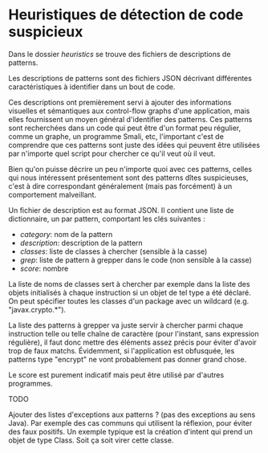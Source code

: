 Heuristiques de détection de code suspicieux
============================================

Dans le dossier *heuristics* se trouve des fichiers de descriptions de patterns.

Les descriptions de patterns sont des fichiers JSON décrivant différentes
caractéristiques à identifier dans un bout de code.

Ces descriptions ont premièrement servi à ajouter des informations visuelles et
sémantiques aux control-flow graphs d'une application, mais elles fournissent un
moyen général d'identifier des patterns. Ces patterns sont recherchées dans un
code qui peut être d'un format peu régulier, comme un graphe, un programme
Smali, etc, l'important c'est de comprendre que ces patterns sont juste des
idées qui peuvent être utilisées par n'importe quel script pour chercher ce
qu'il veut où il veut.

Bien qu'on puisse décrire un peu n'importe quoi avec ces patterns, celles qui
nous intéressent présentement sont des patterns dîtes suspicieuses, c'est à dire
correspondant généralement (mais pas forcément) à un comportement malveillant.

Un fichier de description est au format JSON. Il contient une liste de
dictionnaire, un par pattern, comportant les clés suivantes :

* *category*: nom de la pattern
* *description*: description de la pattern
* *classes*: liste de classes à chercher (sensible à la casse)
* *grep*: liste de pattern à grepper dans le code (non sensible à la casse)
* *score*: nombre

La liste de noms de classes sert à chercher par exemple dans la liste des objets
initialisés à chaque instruction si un objet de tel type a été déclaré. On peut
spécifier toutes les classes d'un package avec un wildcard
(e.g. "javax.crypto.*").

La liste des patterns à grepper va juste servir à chercher parmi chaque
instruction telle ou telle chaîne de caractère (pour l'instant, sans expression
régulière), il faut donc mettre des éléments assez précis pour éviter d'avoir
trop de faux matchs. Évidemment, si l'application est obfusquée, les patterns
type "encrypt" ne vont probablement pas donner grand chose.

Le score est purement indicatif mais peut être utilisé par d'autres programmes.



TODO

Ajouter des listes d'exceptions aux patterns ? (pas des exceptions au sens
Java). Par exemple des cas communs qui utilisent la réflexion, pour éviter des
faux positifs. Un exemple typique est la création d'intent qui prend un objet de
type Class. Soit ça soit virer cette classe.
